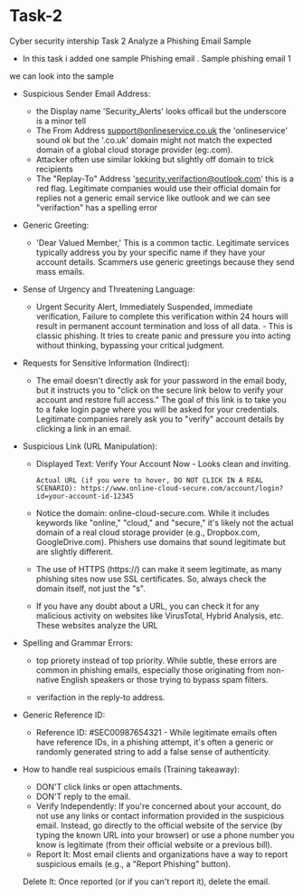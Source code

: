 # Task-2
Cyber security intership Task 2
Analyze a Phishing Email Sample
- In this task i added one sample Phishing email . Sample phishing email 1

we can look into the  sample 
- Suspicious Sender Email Address:
  - the Display name 'Security_Alerts' looks officail but the underscore is a minor tell
  - The From Address <support@onlineservice.co.uk> the 'onlineservice' sound ok but the '.co.uk' domain might not match the expected domain of a global cloud storage provider (eg:.com).
  - Attacker often use similar lokking but slightly off domain to trick recipients
  - The "Replay-To" Address 'security.verifaction@outlook.com' this is a red flag. Legitimate companies would use their official domain for replies not a generic email service like outlook and we can see "verifaction" has a spelling error
- Generic Greeting:
  - 'Dear Valued Member,'  This is a common tactic. Legitimate services typically address you by your specific name if they have your account details. Scammers use generic greetings because they send mass emails.

- Sense of Urgency and Threatening Language:
  - Urgent Security Alert, Immediately Suspended, immediate verification, Failure to complete this verification within 24 hours will result in permanent account termination and loss of all data. - This is classic phishing. It tries to create panic and pressure you into acting without thinking, bypassing your critical judgment.

- Requests for Sensitive Information (Indirect):
  - The email doesn't directly ask for your password in the email body, but it instructs you to "click on the secure link below to verify your account and restore full access." The goal of this link is to take you to a fake login page where you will be asked for your credentials. Legitimate companies rarely ask you to "verify" account details by clicking a link in an email.

- Suspicious Link (URL Manipulation):
  - Displayed Text: Verify Your Account Now - Looks clean and inviting.

        Actual URL (if you were to hover, DO NOT CLICK IN A REAL SCENARIO): https://www.online-cloud-secure.com/account/login?id=your-account-id-12345

   - Notice the domain: online-cloud-secure.com. While it includes keywords like "online," "cloud," and "secure," it's likely not the actual domain of a real cloud storage provider (e.g., Dropbox.com, GoogleDrive.com). Phishers use domains that sound legitimate but are slightly different.

   - The use of HTTPS (https://) can make it seem legitimate, as many phishing sites now use SSL certificates. So, always check the domain itself, not just the "s".
   - If you have any doubt about a URL, you can check it for any malicious activity on websites like VirusTotal, Hybrid Analysis, etc. These websites analyze the URL

- Spelling and Grammar Errors:
  - top priorety instead of top priority. While subtle, these errors are common in phishing emails, especially those originating from non-native English speakers or those trying to bypass spam filters.

  - verifaction in the reply-to address.

- Generic Reference ID:
  - Reference ID: #SEC00987654321 - While legitimate emails often have reference IDs, in a phishing attempt, it's often a generic or randomly generated string to add a false sense of authenticity.

- How to handle real suspicious emails (Training takeaway):
  - DON'T click links or open attachments.
  - DON'T reply to the email.
  - Verify Independently: If you're concerned about your account, do not use any links or contact information provided in the suspicious email. Instead, go directly to the official website of the service (by typing the known URL into your browser) or use a phone number you know is legitimate (from their official website or a previous bill).
   - Report It: Most email clients and organizations have a way to report suspicious emails (e.g., a "Report Phishing" button).

    Delete It: Once reported (or if you can't report it), delete the email.
